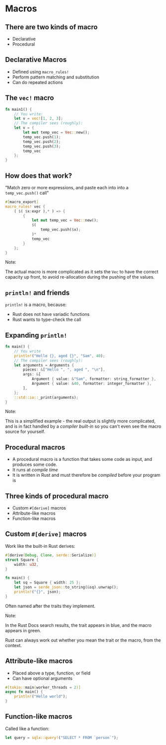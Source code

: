 # Macros

## There are two kinds of macro

* Declarative
* Procedural

## Declarative Macros

* Defined using `macro_rules!`
* Perform pattern matching and substitution
* Can do repeated actions

## The `vec!` macro

```rust [1-10|2-3|4-11]
fn main1() {
    // You write:
    let v = vec![1, 2, 3];
    // The compiler sees (roughly):
    let v = {
        let mut temp_vec = Vec::new();
        temp_vec.push(1);
        temp_vec.push(2);
        temp_vec.push(3);
        temp_vec
    };
}
```

## How does that work?

"Match zero or more expressions, and paste each into into a `temp_vec.push()` call"

```rust [1-12|1|2|3|4-10|6-8]
#[macro_export]
macro_rules! vec {
    ( $( $x:expr ),* ) => {
        {
            let mut temp_vec = Vec::new();
            $(
                temp_vec.push($x);
            )*
            temp_vec
        }
    };
}
```

Note:

The actual macro is more complicated as it sets the `Vec` to have the correct capacity up front, to avoid re-allocation during the pushing of the values.

## `println!` and friends

`println!` is a macro, because:

* Rust does not have variadic functions
* Rust wants to type-check the call

## Expanding `println!`

```rust [] ignore
fn main() {
    // You write
    println!("Hello {}, aged {}", "Sam", 40);
    // The compiler sees (roughly):
    let arguments = Arguments {
        pieces: &["Hello ", ", aged ", "\n"],
        args: &[
            Argument { value: &"Sam", formatter: string_formatter },
            Argument { value: &40, formatter: integer_formatter },
        ],
    };
    ::std::io::_print(arguments);
}
```

Note:

This is a simplified example - the real output is slightly more complicated, and is in fact handled by a *compiler built-in* so you can't even see the macro source for yourself.

## Procedural macros

* A procedural macro is a function that takes some code as input, and produces some code.
* It runs at *compile time*
* It is written in Rust and must therefore be *compiled* before your program is

## Three kinds of procedural macro

* Custom `#[derive]` macros
* Attribute-like macros
* Function-like macros

## Custom `#[derive]` macros

Work like the built-in Rust derives:

```rust [] ignore
#[derive(Debug, Clone, serde::Serialize)]
struct Square {
    width: u32,
}

fn main() {
    let sq = Square { width: 25 };
    let json = serde_json::to_string(&sq).unwrap();
    println!("{}", json);
}
```

Often named after the traits they implement.

Note:

In the Rust Docs search results, the trait appears in blue, and the macro appears in green.

Rust can always work out whether you mean the trait or the macro, from the context.

## Attribute-like macros

* Placed above a type, function, or field
* Can have optional arguments

```rust [] ignore
#[tokio::main(worker_threads = 2)]
async fn main() {
    println!("Hello world");
}
```

## Function-like macros

Called like a function:

```rust ignore
let query = sqlx::query!("SELECT * FROM `person`");
```
